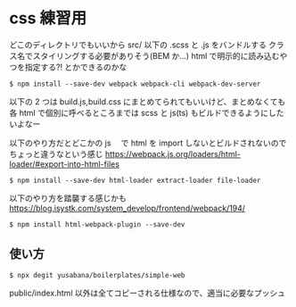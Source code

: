 # css 練習用

どこのディレクトリでもいいから src/ 以下の .scss と .js をバンドルする
クラス名でスタイリングする必要がありそう(BEM か...)
html で明示的に読み込むやつを指定する?! とかできるのかな

```
$ npm install --save-dev webpack webpack-cli webpack-dev-server
```

以下の 2 つは build.js,build.css にまとめてられてもいいけど、まとめなくても各 html で個別に呼べるところまでは
scss と js(ts) もビルドできるようにしたいよなー

以下のやり方だとどこかの js 　で html を import しないとビルドされないのでちょっと違うなという感じ
https://webpack.js.org/loaders/html-loader/#export-into-html-files

```
$ npm install --save-dev html-loader extract-loader file-loader
```

以下のやり方を踏襲する感じかも
https://blog.isystk.com/system_develop/frontend/webpack/194/

```
$ npm install html-webpack-plugin --save-dev
```

## 使い方

```
$ npx degit yusabana/boilerplates/simple-web
```

public/index.html 以外は全てコピーされる仕様なので、適当に必要なプッシュ




